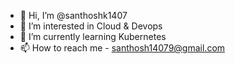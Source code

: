 - 👋 Hi, I’m @santhoshk1407
- 👀 I’m interested in Cloud & Devops
- 🌱 I’m currently learning Kubernetes
- 📫 How to reach me - santhosh14079@gmail.com

